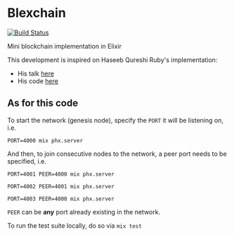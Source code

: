 # Blexchain
[![Build Status](https://travis-ci.org/fdibartolo/blexchain.svg?branch=master)](https://travis-ci.org/fdibartolo/blexchain)

Mini blockchain implementation in Elixir

This development is inspired on Haseeb Qureshi Ruby's implementation:
  * His talk [here](https://www.youtube.com/watch?v=3aJI1ABdjQk)
  * His code [here](https://github.com/Haseeb-Qureshi/lets-build-a-blockchain)


## As for this code

To start the network (genesis node), specify the `PORT` it will be listening on, i.e.

`PORT=4000 mix phx.server`

And then, to join consecutive nodes to the network, a peer port needs to be specified, i.e.

  `PORT=4001 PEER=4000 mix phx.server`

  `PORT=4002 PEER=4001 mix phx.server`

  `PORT=4003 PEER=4000 mix phx.server`

`PEER` can be __any__ port already existing in the network.

To run the test suite locally, do so via `mix test`
